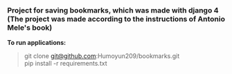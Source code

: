 ### Project for saving bookmarks, which was made with django 4 (The project was made according to the instructions of Antonio Mele's book)

**To run applications:**

> git clone git@github.com:Humoyun209/bookmarks.git <br>
> pip install -r requirements.txt

